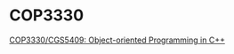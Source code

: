 # COP3330

[COP3330/CGS5409: Object-oriented Programming in C++](http://www.cs.fsu.edu/~xyuan/cop3330/)